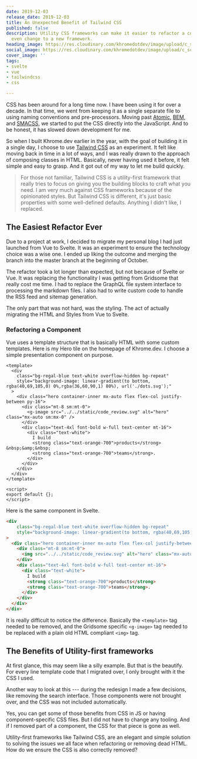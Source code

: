 ```yaml
---
date: 2019-12-03
release_date: 2019-12-03
title: An Unexpected Benefit of Tailwind CSS
published: false
description: Utility CSS frameworks can make it easier to refactor a codebase, or
  even change to a new framework.
heading_image: https://res.cloudinary.com/khromedotdev/image/upload/c_scale,w_auto:100,dpr_auto,f_auto,q_auto/v1575429855/Dev.to_Post_-_6_m7izv6.png
social_image: https://res.cloudinary.com/khromedotdev/image/upload/c_scale,w_auto:100,dpr_auto,f_auto,q_auto/v1575429848/Twitter_Post_-_6_u40x5s.png
cover_image: ''
tags:
- svelte
- vue
- tailwindcss
- css

---
```

CSS has been around for a long time now. I have been using it for over a decade. In that time, we went from keeping it as a single separate file to using naming conventions and pre-processors. Moving past [Atomic](https://github.com/nemophrost/atomic-css "Atomic CSS"), [BEM](), and [SMACSS](http://smacss.com/ "Scalable an Modular Architecture for CSS"), we started to put the CSS directly into the JavaScript. And to be honest, it has slowed down development for me.

So when I built Khrome.dev earlier in the year, with the goal of building it in a single day, I choose to use [Tailwind CSS](https://tailwindcss.com/ "A utility-first CSS Framework") as an experiment. It felt like moving back in time in a lot of ways, and I was really drawn to the approach of composing classes in HTML. Basically, never having used it before, it felt simple and easy to grasp. And it got out of my way to let me build quickly.

> For those not familiar, Tailwind CSS is a utility-first framework that really tries to focus on giving you the building blocks to craft what you need. I am very much against CSS frameworks because of the opinionated styles. But Tailwind CSS is different, it's just basic properties with some well-defined defaults. Anything I didn't like, I replaced.

## The Easiest Refactor Ever

Due to a project at work, I decided to migrate my personal blog I had just launched from Vue to Svelte. It was an experiment to ensure the technology choice was a wise one. I ended up liking the outcome and merging the branch into the master branch at the beginning of October.

The refactor took a lot longer than expected, but not because of Svelte or Vue. It was replacing the functionality I was getting from Gridsome that really cost me time. I had to replace the GraphQL file system interface to processing the markdown files. I also had to write custom code to handle the RSS feed and sitemap generation.

The only part that was not hard, was the styling. The act of actually migrating the HTML and Styles from Vue to Svelte.

### Refactoring a Component

Vue uses a template structure that is basically HTML with some custom templates. Here is my Hero tile on the homepage of Khrome.dev. I choose a simple presentation component on purpose.

```vue
<template>
  <div
    class="bg-regal-blue text-white overflow-hidden bg-repeat"
    style="background-image: linear-gradient(to bottom, rgba(40,69,105,0) 0%,rgba(36,60,90,1) 80%), url('./dots.svg');"
  >
    <div class="hero container-inner mx-auto flex flex-col justify-between py-16">
      <div class="mt-8 sm:mt-0">
        <g-image src="../../static/code_review.svg" alt="hero" class="mx-auto sm:mx-0" />
      </div>
      <div class="text-4xl font-bold w-full text-center mt-16">
        <div class="text-white">
          I build
          <strong class="text-orange-700">products</strong> &nbsp;&amp;&nbsp;
          <strong class="text-orange-700">teams</strong>.
        </div>
      </div>
    </div>
  </div>
</template>

<script>
export default {};
</script>
```

Here is the same component in Svelte.

```html
<div
    class="bg-regal-blue text-white overflow-hidden bg-repeat"
    style="background-image: linear-gradient(to bottom, rgba(40,69,105,0) 0%,rgba(36,60,90,1) 80%), url('./dots.svg');"
>
  <div class="hero container-inner mx-auto flex flex-col justify-between py-16">
    <div class="mt-8 sm:mt-0">
      <img src="../../static/code_review.svg" alt="hero" class="mx-auto sm:mx-0" />
    </div>
    <div class="text-4xl font-bold w-full text-center mt-16">
      <div class="text-white">
        I build
        <strong class="text-orange-700">products</strong>               &nbsp;&amp;&nbsp;
        <strong class="text-orange-700">teams</strong>.
      </div>
    </div>
  </div>
</div>
```

It is really difficult to notice the difference. Basically the `<template>` tag needed to be removed, and the Gridsome specific `<g-image>` tag needed to be replaced with a plain old HTML compliant `<img>` tag.

## The Benefits of Utility-first frameworks

At first glance, this may seem like a silly example. But that is the beautify. For every line template code that I migrated over, I only brought with it the CSS I used.

Another way to look at this --- during the redesign I made a few decisions, like removing the search interface. Those components were not brought over, and the CSS was not included automatically.

Yes, you can get some of those benefits from CSS in JS or having component-specific CSS files. But I did not have to change any tooling. And if I removed part of a component, the CSS for that piece is gone as well.

Utility-first frameworks like Tailwind CSS, are an elegant and simple solution to solving the issues we all face when refactoring or removing dead HTML. How do we ensure the CSS is also correctly removed?